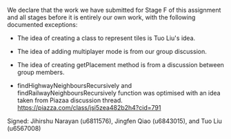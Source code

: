 We declare that the work we have submitted for Stage F of this assignment and all stages before it is entirely our own work, with the following documented exceptions:

* The idea of creating a class to represent tiles is Tuo Liu's idea.

* The idea of adding multiplayer mode is from our group discussion.

* The idea of creating getPlacement method is from a discussion between group members.

* findHighwayNeighboursRecursively and findRailwayNeighboursRecursively function was optimised with an idea taken from Piazaa discussion thread.
   https://piazza.com/class/jsi5zea482b2h4?cid=791

Signed: Jihirshu Narayan (u6811576), Jingfen Qiao (u6843015), and Tuo Liu (u6567008)